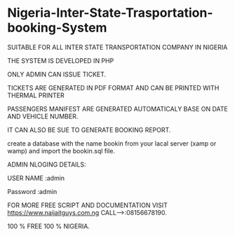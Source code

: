 # Nigeria-Inter-State-Trasportation-booking-System
SUITABLE FOR ALL INTER STATE TRANSPORTATION COMPANY IN NIGERIA 

THE SYSTEM IS DEVELOPED IN PHP

ONLY ADMIN CAN ISSUE TICKET.

TICKETS ARE GENERATED IN PDF FORMAT AND CAN BE PRINTED WITH THERMAL PRINTER 

PASSENGERS MANIFEST ARE GENERATED AUTOMATICALY BASE ON DATE AND VEHICLE NUMBER.

IT CAN ALSO BE SUE TO GENERATE BOOKING REPORT.

create a database with the name bookin from your lacal server (xamp or wamp) and import the bookin.sql file. 

ADMIN NLOGING DETAILS:

USER NAME :admin

Password :admin

FOR MORE FREE SCRIPT AND DOCUMENTATION VISIT 
https://www.naijaitguys.com.ng
CALL-->:08156678190.

100 % FREE 
100 % NIGERIA.



